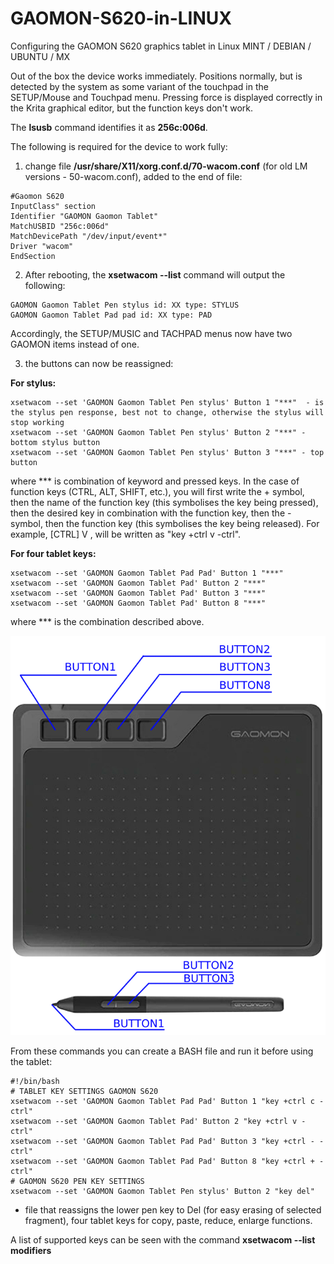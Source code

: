 # GAOMON-S620-in-LINUX
Configuring the GAOMON S620 graphics tablet in Linux MINT / DEBIAN / UBUNTU / MX

Out of the box the device works immediately. Positions normally, but is detected by the system as some variant of the touchpad in the SETUP/Mouse and Touchpad menu. Pressing force is displayed correctly in the Krita graphical editor, but the function keys don't work.

The **lsusb** command identifies it as **256c:006d**.

The following is required for the device to work fully:

1. change file **/usr/share/X11/xorg.conf.d/70-wacom.conf** (for old LM versions - 50-wacom.conf), added to the end of file:
```
#Gaomon S620
InputClass" section
Identifier "GAOMON Gaomon Tablet"
MatchUSBID "256c:006d"
MatchDevicePath "/dev/input/event*"
Driver "wacom"
EndSection
```
2. After rebooting, the **xsetwacom --list** command will output the following:
```
GAOMON Gaomon Tablet Pen stylus id: XX type: STYLUS    
GAOMON Gaomon Tablet Pad pad id: XX type: PAD 
```
Accordingly, the SETUP/MUSIC and TACHPAD menus now have two GAOMON items instead of one.

3. the buttons can now be reassigned:

**For stylus:**
```
xsetwacom --set 'GAOMON Gaomon Tablet Pen stylus' Button 1 "***"  - is the stylus pen response, best not to change, otherwise the stylus will stop working
xsetwacom --set 'GAOMON Gaomon Tablet Pen stylus' Button 2 "***" - bottom stylus button
xsetwacom --set 'GAOMON Gaomon Tablet Pen stylus' Button 3 "***" - top button
```
where *** is combination of keyword and pressed keys. In the case of function keys (CTRL, ALT, SHIFT, etc.), you will first write the + symbol, then the name of the function key (this symbolises the key being pressed), then the desired key in combination with the function key, then the - symbol, then the function key (this symbolises the key being released). For example, [CTRL] V , will be written as "key +ctrl v -ctrl".

**For four tablet keys:**
```
xsetwacom --set 'GAOMON Gaomon Tablet Pad Pad' Button 1 "***"
xsetwacom --set 'GAOMON Gaomon Tablet Pad' Button 2 "***"
xsetwacom --set 'GAOMON Gaomon Tablet Pad' Button 3 "***"
xsetwacom --set 'GAOMON Gaomon Tablet Pad' Button 8 "***"
```
where *** is the combination described above.

 ![CH341A programmer device](https://github.com/bigbigmdm/GAOMON-S620-in-LINUX/raw/main/gaomon_s620.png)  

From these commands you can create a BASH file and run it before using the tablet: 
```
#!/bin/bash
# TABLET KEY SETTINGS GAOMON S620
xsetwacom --set 'GAOMON Gaomon Tablet Pad Pad' Button 1 "key +ctrl c -ctrl"
xsetwacom --set 'GAOMON Gaomon Tablet Pad' Button 2 "key +ctrl v -ctrl"
xsetwacom --set 'GAOMON Gaomon Tablet Pad Pad' Button 3 "key +ctrl - -ctrl"
xsetwacom --set 'GAOMON Gaomon Tablet Pad Pad' Button 8 "key +ctrl + -ctrl"
# GAOMON S620 PEN KEY SETTINGS
xsetwacom --set 'GAOMON Gaomon Tablet Pen stylus' Button 2 "key del"
```
- file that reassigns the lower pen key to Del (for easy erasing of selected fragment), four tablet keys for copy, paste, reduce, enlarge functions.

A list of supported keys can be seen with the command **xsetwacom --list modifiers**
